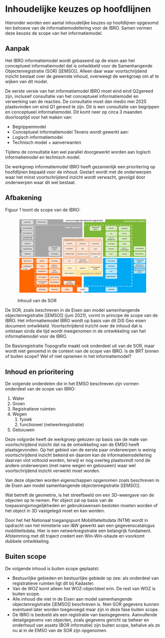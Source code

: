 # Inhoudelijke keuzes op hoofdlijnen

Hieronder worden een aantal inhoudelijke keuzes op hoofdlijnen opgesomd ten
behoeve van de informatiemodellering voor de IBRO. Samen vormen deze keuzes de scope van het informatiemodel.

## Aanpak
Het IBRO informatiemodel wordt gebaseerd op de eisen aan het conceptueel informatiemodel dat is ontwikkeld voor de Samenhangende Objectenregistratie (SOR) [[EMSO]]. Alleen daar waar voortschrijdend inzicht bestaat over de gewenste inhoud, overweegt de werkgroep om af te wijken van dit model. 

De eerste versie van het informatiemodel IBRO moet eind eind Q2​ gereed zijn, inclusief consultatie van het conceptueel informatiemodel en verwerking van de reacties. De consultatie moet dan medio mei 2025​ plaatsvinden om eind Q1 gereed te zijn. Dit is een consultatie van begrippen en conceptueel informatiemodel​. Dit komt neer op circa 3 maanden doorlooptijd voor het maken van​:
- Begrippenmodel​
- Conceptueel informatiemodel​
Tevens wordt gewerkt aan:
- Logisch informatiemodel​
- Technisch model + aanverwanten​

Tijdens de consultatie kan wel parallel doorgewerkt worden aan logisch informatiemodel en technisch model​.

De werkgroep informatiemodel IBRO heeft gezamenlijk een prioritering op hoofdlijnen bepaald voor de inhoud. Gestart wordt met de onderwerpen waar het minst voortschrijdend inzicht wordt verwacht, gevolgd door onderwerpen waar dit wel bestaat. 

## Afbakening

Figuur 1 toont de scope van de IBRO: 

<figure>
    <img src="media/sor-overzicht.png">
    <figcaption>Inhoud van de SOR</figcaption>
</figure>

De SOR, zoals beschreven in de Eisen aan model samenhangende objectenregistratie [[EMSO]] (juni 2021), vormt in principe de scope van de IBRO. Het informatiemodel IBRO wordt op basis van dit DiS Geo eisen document ontwikkeld. Voortschrijdend inzicht over de inhoud dat is ontstaan sinds die tijd wordt meegenomen in de ontwikkeling van het informatiemodel voor de IBRO. 

<aside class="issue">De Basisregistratie Topografie maakt ook onderdeel uit van de SOR, maar wordt niet genoemd in de context van de scope van IBRO. Is de BRT binnen of buiten scope? Wel of niet opnemen in het informatiemodel?</aside>

## Inhoud en prioritering

De volgende onderdelen die in het EMSO beschreven zijn vormen onderdeel van de scope van IBRO: 
1. Water​
1. Groen​
1. Registratieve ruimten​
1. Wegen ​
    1. fysiek​
    1. functioneel (netwerkregistratie)​
1. Gebouwen​

 Deze volgorde heeft de werkgroep gekozen op basis van de mate van voortschrijdend inzicht dat na de ontwikkeling van de EMSO heeft plaatsgevonden. Op het gebied van de eerste paar onderwerpen is weinig voortschrijdend inzicht bekend en daarom kan de informatiemodellering daarvan vlot voltooid worden, terwijl er nog overleg plaatsvindt rond de andere onderwerpen (met name wegen en gebouwen) waar wel voortschrijdend inzicht verwerkt moet worden.

Van deze objecten worden eigenschappen opgenomen zoals beschreven in de Eisen aan model samenhangende objectenregistratie [[EMSO]]. 

Wat betreft de geometrie, is het streefbeeld om een 3D-weergave van de objecten op te nemen. Per object zal op basis van de toepassingsmogelijkheden en gebruikswensen besloten moeten worden of het object in 3D vastgelegd moet en kan worden.

Door het het Nationaal toegangspunt Mobilitieteitsdata (NTM) wordt in opdracht van het ministerie van I&W gewerkt aan een gegevenscatalogus mobiliteitsdata. Hier is een netwerkregistratie een belangrijk fundament.  Afstemming met dit traject creëert een Win-Win-sitaute en voorkomt dubbele ontwikkeling.

## Buiten scope

De volgende inhoud is buiten scope geplaatst: 
- Bestuurlijke gebieden en bestuurlijke gebiede op zee: als onderdeel van registratieve ruimten ligt dit bij Kadaster.
- Van de WOZ komt alleen het WOZ-objectdeel erin. De rest van WOZ is buiten scope.
- Alle inhoud die niet in de Eisen aan model samenhangende objectenregistratie [[EMSO]] beschreven is. Niet-SOR gegevens kunnen eventueel later worden toegevoegd maar zijn in deze fase buiten scope.
- De IBRO is bedoeld als een registratie van basisgegevens. Aanvullende detailgegevens van objecten, zoals gegevens gericht op beheer en onderhoud van assets (BOR informatie) zijn buiten scope, behalve als ze nu al in de EMSO van de SOR zijn opgenomen.
